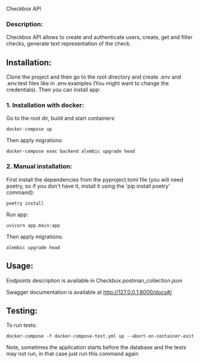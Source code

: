 Checkbox API


### Description: 
Checkbox API allows to create and authenticate users,
create, get and filter checks, generate text representation of the check.


## Installation:

Clone the project and then go to the root directory and create .env and .env.test files like in .env.examples 
(You might want to change the credentials). Then you can install app:


### 1. Installation with docker:

Go to the root dir, build and start containers:

```commandline
docker-compose up
```

Then apply migrations:

```commandline
docker-compose exec backend alembic upgrade head
```

### 2. Manual installation:

First install the dependencies from the pyproject.toml file 
(you will need poetry, so if you don't have it, install it using the 'pip install poetry' command):

```commandline
poetry install
```
Run app:
```commandline
uvicorn app.main:app
```

Then apply migrations:

```commandline
alembic upgrade head
```

## Usage:

Endpoints description is available in Checkbox.postman_collection.json

Swagger documentation is available at http://127.0.0.1:8000/docs#/


## Testing:

To run tests:

```commandline
docker-compose -f docker-compose-test.yml up --abort-on-container-exit
```

Note, sometimes the application starts before the database and the tests 
may not run, in that case just run this command again